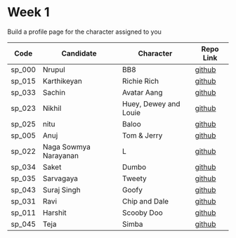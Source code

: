 # Week 1

Build a profile page for the character assigned to you

| Code | Candidate | Character| Repo Link |
| --------- | --------- | ---- | --- |
| sp_000 | Nrupul | BB8 | [github](https://github.com/nrupuld/masai-week-1) |
| sp_015 | Karthikeyan | Richie Rich | [github](https://github.com/karthikeyanranasthala/masai-week-1) |
| sp_033 | Sachin | Avatar Aang | [github](https://github.com/sachinkapalidigi/masai-week-1) |
| sp_023 | Nikhil | Huey, Dewey and Louie | [github](https://github.com/nikhilgudur/masai-week-1) |
| sp_025 | nitu   | Baloo                 |[github](https://github.com/nitu023/masai-week-1)     |
| sp_005 |Anuj    | Tom & Jerry |[github](https://github.com/choudharyanuj/masai-week-1)|
| sp_022 |Naga Sowmya Narayanan | L |[github](https://github.com/Naga12031998/masai-week-2/tree/master/masai/week_1)|
| sp_034 | Saket  | Dumbo | [github](https://github.com/SaketParas/masasi-week-1) 
| sp_035 | Sarvagaya | Tweety | [github](https://github.com/sarvagaya/masai-week-1) |
| sp_043 |Suraj Singh| Goofy | [github](https://github.com/Suraj10074/masai-week-1) |
| sp_031 | Ravi   | Chip and Dale         |[github](https://github.com/ravigornal/masai-week-1)  |
| sp_011 | Harshit  | Scooby Doo         |[github](https://github.com/harshit860/masai-week-1)  |
| sp_045 | Teja   | Simba   | [github](https://github.com/Tejas-AI/masai-project-1)  |